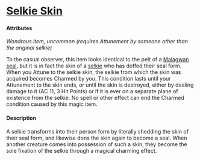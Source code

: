# [Selkie Skin](https://github.com/mpanighetti/dnd5e-magic-items/blob/main/wondrous-items/selkie-skin.md)

#### Attributes

_Wondrous item, uncommon (requires Attunement by someone other than the original selkie)_

To the casual observer, this item looks identical to the pelt of a [Malagwan seal](../../ch-6-mote-bestiary/malagwan-seal.md), but it is in fact the skin of a [selkie](../../ch-4-character-options/species/selkie.md) who has doffed their seal form. When you Attune to the selkie skin, the selkie from which the skin was acquired becomes Charmed by you. This condition lasts until your Attunement to the skin ends, or until the skin is destroyed, either by dealing damage to it (AC 11, 3 Hit Points) or if it is ever on a separate plane of existence from the selkie. No spell or other effect can end the Charmed condition caused by this magic item.

#### Description

A selkie transforms into their person form by literally shedding the skin of their seal form, and likewise dons the skin again to become a seal. When another creature comes into possession of such a skin, they become the sole fixation of the selkie through a magical charming effect.
